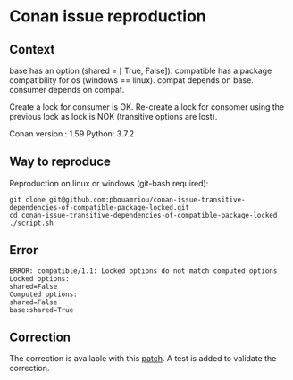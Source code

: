 # Conan issue reproduction

## Context

base has an option (shared = [ True, False]).
compatible has a package compatibility for os (windows == linux). compat depends on base.
consumer depends on compat.

Create a lock for consumer is OK.
Re-create a lock for consomer using the previous lock as lock is NOK (transitive options are lost).

Conan version : 1.59
Python: 3.7.2

## Way to reproduce

Reproduction on linux or windows (git-bash required): 

```console
git clone git@github.com:pbouamriou/conan-issue-transitive-dependencies-of-compatible-package-locked.git
cd conan-issue-transitive-dependencies-of-compatible-package-locked
./script.sh
```

## Error

```console
ERROR: compatible/1.1: Locked options do not match computed options
Locked options:
shared=False
Computed options:
shared=False
base:shared=True
```

## Correction

The correction is available with this [patch](./0001-Correct-transitive-dependencies-options-lost-on-comp.patch).
A test is added to validate the correction.